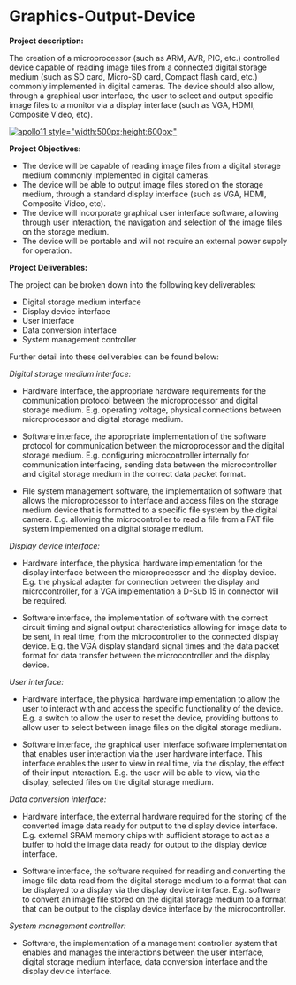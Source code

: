 # Graphics-Output-Device

**Project description:**

The creation of a microprocessor (such as ARM, AVR, PIC, etc.)  controlled device capable of reading image files from a connected digital storage medium (such as SD card, Micro-SD card, Compact flash card, etc.) commonly implemented in digital cameras. The device should also allow, through a graphical user interface, the user to select and output specific image files to a monitor via a display interface (such as VGA, HDMI, Composite Video, etc). 

<a href="https://ibb.co/3MTGvPb"><img src="https://i.ibb.co/3MTGvPb/apollo11.jpg" alt="apollo11" border="0"> style="width:500px;height:600px;"</a> 



**Project Objectives:** 

- The device will be capable of reading image files from a digital storage medium commonly implemented in digital cameras. 
- The device will be able to output image files stored on the storage medium, through a standard display interface (such as VGA, HDMI, Composite Video, etc). 
- The device will incorporate graphical user interface software, allowing through user interaction, the navigation and selection of the image files on the storage medium. 
- The device will be portable and will not require an external power supply for operation.  


**Project Deliverables:** 

The project can be broken down into the following key deliverables: 
- Digital storage medium interface 
- Display device interface 
- User interface   
- Data conversion interface 
- System management controller


Further detail into these deliverables can be found below:

*Digital storage medium interface:*

- Hardware interface, the appropriate hardware requirements for the communication protocol between the microprocessor and digital storage medium. E.g. operating voltage, physical connections between microprocessor and digital storage medium. 
 
- Software interface, the appropriate implementation of the software protocol for communication between the microprocessor and the digital storage medium. E.g. configuring microcontroller internally for communication interfacing, sending data between the microcontroller and digital storage medium in the correct data packet format. 

- File system management software, the implementation of software that allows the microprocessor to interface and access files on the storage medium device that is formatted to a specific file system by the digital camera. E.g. allowing the microcontroller to read a file from a FAT file system implemented on a digital storage medium. 

*Display device interface:*

 - Hardware interface, the physical hardware implementation for the display interface between the microprocessor and the display device. E.g. the physical adapter for connection between the display and microcontroller, for a VGA implementation a D-Sub 15 in connector will be required.  
 
- Software interface, the implementation of software with the correct circuit timing and signal output characteristics allowing for image data to be sent, in real time, from the microcontroller to the connected display device. E.g. the VGA display standard signal times and the data packet format for data transfer between the microcontroller and the display device. 

*User interface:* 

- Hardware interface, the physical hardware implementation to allow the user to interact with and access the specific functionality of the device. E.g. a switch to allow the user to reset the device, providing buttons to allow user to select between image files on the digital storage medium. 
 
- Software interface, the graphical user interface software implementation that enables user interaction via the user hardware interface. This interface enables the user to view in real time, via the display, the effect of their input interaction. E.g. the user will be able to view, via the display, selected files on the digital storage medium.  
 
*Data conversion interface:*

- Hardware interface, the external hardware required for the storing of the converted image data ready for output to the display device interface. E.g. external SRAM memory chips with sufficient storage to act as a buffer to hold the image data ready for output to the display device interface. 
 
- Software interface, the software required for reading and converting the image file data read from the digital storage medium to a format that can be displayed to a display via the display device interface. E.g. software to convert an image file stored on the digital storage medium to a format that can be output to the display device interface by the microcontroller. 

*System management controller:*

- Software, the implementation of a management controller system that enables and manages the interactions between the user interface, digital storage medium interface, data conversion interface and the display device interface. 

